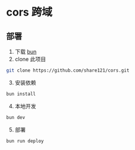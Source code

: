 # cors 跨域

## 部署

1. 下载 [bun](https://bun.sh/)
2. clone 此项目

  ```bash
  git clone https://github.com/share121/cors.git
  ```

3. 安装依赖

  ```bash
  bun install
  ```

4. 本地开发

  ```bash
  bun dev
  ```

5. 部署

  ```bash
  bun run deploy
  ```
